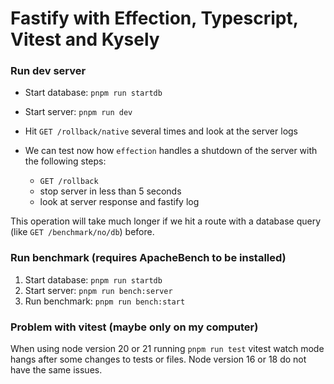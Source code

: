 # Fastify with Effection, Typescript, Vitest and Kysely

### Run dev server
- Start database: `pnpm run startdb`
- Start server: `pnpm run dev`
- Hit `GET /rollback/native` several times and look at the server logs

- We can test now how `effection` handles a shutdown of the server with the following steps:
  - `GET /rollback`
  - stop server in less than 5 seconds
  - look at server response and fastify log

This operation will take much longer if we hit a route with a 
database query (like `GET /benchmark/no/db`) before.

### Run benchmark (requires ApacheBench to be installed)

1. Start database: `pnpm run startdb`
2. Start server: `pnpm run bench:server`
3. Run benchmark: `pnpm run bench:start`

### Problem with vitest (maybe only on my computer)

When using node version 20 or 21 running `pnpm run test` vitest watch mode hangs after some changes to tests or files.
Node version 16 or 18 do not have the same issues.
